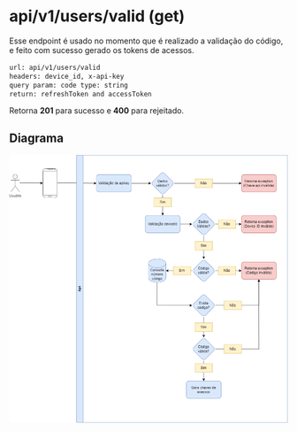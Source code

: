 # api/v1/users/valid (get)

Esse endpoint é usado no momento que é realizado a validação do código, e feito com sucesso gerado os tokens de acessos.

    url: api/v1/users/valid
    headers: device_id, x-api-key
    query param: code type: string
    return: refreshToken and accessToken
    
Retorna **201** para sucesso e **400** para rejeitado.

## Diagrama
<p align="center">
  <img src="./imgs/valid-code.png" width="900"/>
</p>

